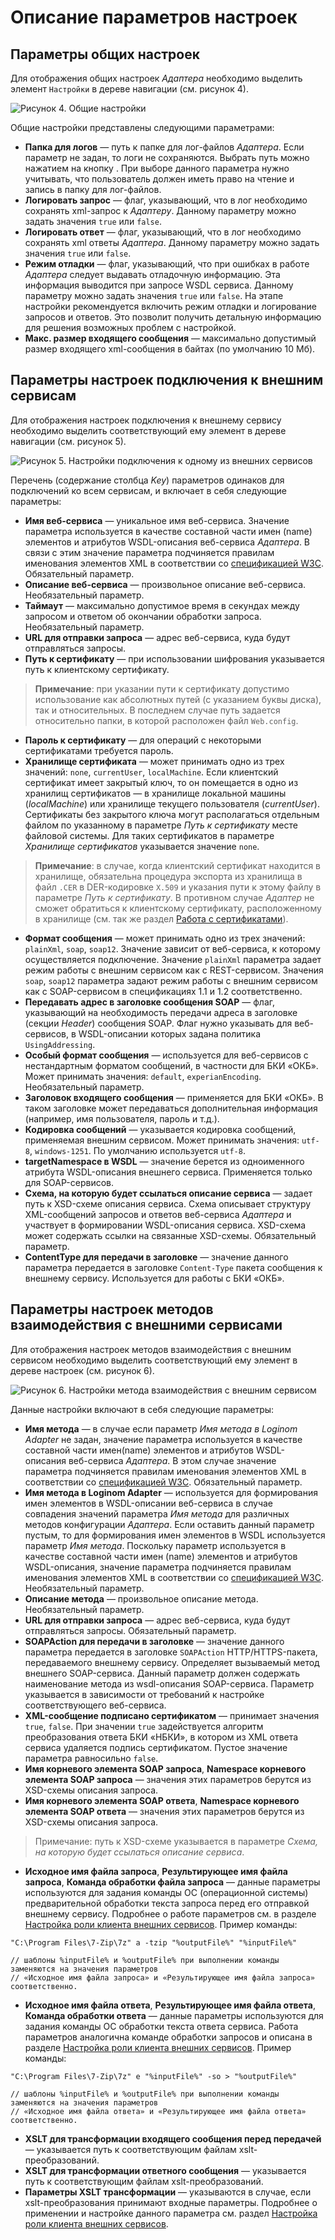 # Описание параметров настроек

## Параметры общих настроек

Для отображения общих настроек *Адаптера* необходимо выделить элемент `Настройки` в дереве навигации (см. рисунок 4).

![Рисунок 4. Общие настройки](./images/general_settings.png)

Общие настройки представлены следующими параметрами:

* **Папка для логов** — путь к папке для лог-файлов *Адаптера*. Если параметр не задан, то логи не сохраняются. Выбрать путь можно нажатием на кнопку . При выборе данного параметра нужно учитывать, что пользователь должен иметь право на чтение и запись в папку для лог-файлов.
* **Логировать запрос** — флаг, указывающий, что в лог необходимо сохранять xml-запрос к *Адаптеру*. Данному параметру можно задать значения `true` или `false`.
* **Логировать ответ** — флаг, указывающий, что в лог необходимо сохранять xml ответы *Адаптера*. Данному параметру можно задать значения `true` или `false`.
* **Режим отладки** — флаг, указывающий, что при ошибках в работе *Адаптера* следует выдавать отладочную информацию. Эта информация выводится при запросе WSDL сервиса. Данному параметру можно задать значения `true` или `false`. На этапе настройки рекомендуется включить режим отладки и логирование запросов и ответов. Это позволит получить детальную информацию для решения возможных проблем с настройкой.
* **Макс. размер входящего сообщения** — максимально допустимый размер входящего xml-сообщения в байтах (по умолчанию 10 Мб).

## Параметры настроек подключения к внешним сервисам

Для отображения настроек подключения к внешнему сервису необходимо выделить соответствующий ему элемент в дереве навигации (см. рисунок 5).

![Рисунок 5. Настройки подключения к одному из внешних сервисов](./images/connection_settings.png)

Перечень (содержание столбца *Key*) параметров одинаков для подключений ко всем сервисам, и включает в себя следующие параметры:

* **Имя веб-сервиса** — уникальное имя веб-сервиса. Значение параметра используется в качестве составной части имен (name) элементов и атрибутов WSDL-описания веб-сервиса *Адаптера*. В связи с этим значение параметра подчиняется правилам именования элементов XML в соответствии со [спецификацией W3C](https://www.w3.org/TR/2008/REC-xml-20081126/#NT-Name). Обязательный параметр.
* **Описание веб-сервиса** — произвольное описание веб-сервиса. Необязательный параметр.
* **Таймаут** — максимально допустимое время в секундах между запросом и ответом об окончании обработки запроса. Необязательный параметр.
* **URL для отправки запроса** — адрес веб-сервиса, куда будут отправляться запросы.
* **Путь к сертификату** — при использовании шифрования указывается путь к клиентскому сертификату.

> **Примечание**: при указании пути к сертификату допустимо использование как абсолютных путей (с указанием буквы диска), так и относительных. В последнем случае путь задается относительно папки, в которой расположен файл `Web.config`.

* **Пароль к сертификату** — для операций с некоторыми сертификатами требуется пароль.
* **Хранилище сертификата** — может принимать одно из трех значений: `none`, `currentUser`, `localMachine`. Если клиентский сертификат имеет закрытый ключ, то он помещается в одно из хранилищ сертификатов — в хранилище локальной машины (*localMachine*) или хранилище текущего пользователя (*currentUser*). Сертификаты без закрытого ключа могут располагаться отдельным файлом по указанному в параметре *Путь к сертификату* месте файловой системы. Для таких сертификатов в параметре *Хранилище сертификатов* указывается значение `none`.

> **Примечание**: в случае, когда клиентский сертификат находится в хранилище, обязательна процедура экспорта из хранилища в файл `.CER` в DER-кодировке `X.509` и указания пути к этому файлу в параметре *Путь к сертификату*. В противном случае *Адаптер* не сможет обратиться к клиентскому сертификату, расположенному в хранилище (см. так же раздел [Работа с сертификатами](./work-with-certificates.md)).

* **Формат сообщения** — может принимать одно из трех значений: `plainXml`, `soap`, `soap12`. Значение зависит от веб-сервиса, к которому осуществляется подключение. Значение `plainXml` параметра задает режим работы с внешним сервисом как с REST-сервисом. Значения `soap`, `soap12` параметра задают режим работы с внешним сервисом как с SOAP-сервисом в спецификациях 1.1 и 1.2 соответственно.
* **Передавать адрес в заголовке сообщения SOAP** — флаг, указывающий на необходимость передачи адреса в заголовке (секции *Header*) сообщения SOAP. Флаг нужно указывать для веб-сервисов, в WSDL-описании которых задана политика `UsingAddressing`.
* **Особый формат сообщения** — используется для веб-сервисов с нестандартным форматом сообщений, в частности для БКИ «ОКБ». Может принимать значения: `default`, `experianEncoding`. Необязательный параметр.
* **Заголовок входящего сообщения** — применяется для БКИ «ОКБ». В таком заголовке может передаваться дополнительная информация (например, имя пользователя, пароль и т.д.).
* **Кодировка сообщений** — указывается кодировка сообщений, применяемая внешним сервисом. Может принимать значения: `utf-8`, `windows-1251`. По умолчанию используется `utf-8`.
* **targetNamespace в WSDL** — значение берется из одноименного атрибута WSDL-описания внешнего сервиса. Применяется только для SOAP-сервисов.
* **Схема, на которую будет ссылаться описание сервиса** — задает путь к XSD-схеме описания сервиса. Схема описывает структуру XML-сообщений запросов и ответов веб-сервиса *Адаптера* и участвует в формировании WSDL-описания сервиса. XSD-схема может содержать ссылки на связанные XSD-схемы. Обязательный параметр.
* **ContentType для передачи в заголовке** — значение данного параметра передается в заголовке `Content-Type` пакета сообщения к внешнему сервису. Используется для работы с БКИ «ОКБ».

## Параметры настроек методов взаимодействия с внешними сервисами

Для отображения настроек методов взаимодействия с внешним сервисом необходимо выделить соответствующий ему элемент в дереве настроек (см. рисунок 6).

![Рисунок 6. Настройки метода взаимодействия с внешним сервисом](./images/method-settings.png)

Данные настройки включают в себя следующие параметры:

* **Имя метода** — в случае если параметр *Имя метода в Loginom Adapter* не задан, значение параметра используется в качестве составной части имен(name) элементов и атрибутов WSDL-описания веб-сервиса *Адаптера*. В этом случае значение параметра подчиняется правилам именования элементов XML в соответствии со [спецификацией W3C](https://www.w3.org/TR/2008/REC-xml-20081126/#NT-Name). Обязательный параметр.
* **Имя метода в Loginom Adapter** — используется для формирования имен элементов в WSDL-описании веб-сервиса в случае совпадения значений параметра *Имя метода* для различных методов конфигурации *Адаптера*. Если оставить данный параметр пустым, то для формирования имен элементов в WSDL используется параметр *Имя метода*. Поскольку параметр используется в качестве составной части имен (name) элементов и атрибутов WSDL-описания, значение параметра подчиняется правилам именования элементов XML в соответствии со [спецификацией W3C](https://www.w3.org/TR/2008/REC-xml-20081126/#NT-Name). Необязательный параметр.
* **Описание метода** — произвольное описание метода. Необязательный параметр.
* **URL для отправки запроса** — адрес веб-сервиса, куда будут отправляться запросы. Обязательный параметр.
* **SOAPAction для передачи в заголовке** — значение данного параметра передается в заголовке `SOAPAction` HTTP/HTTPS-пакета, передаваемого внешнему сервису. Определяет вызываемый метод внешнего SOAP-сервиса. Данный параметр должен содержать наименование метода из wsdl-описания SOAP-сервиса. Параметр указывается в зависимости от требований к настройке соответствующего веб-сервиса.
* **XML-сообщение подписано сертификатом** — принимает значения `true`, `false`. При значении `true` задействуется алгоритм преобразования ответа БКИ «НБКИ», в котором из XML ответа сервиса удаляется подпись сертификатом. Пустое значение параметра равносильно `false`.
* **Имя корневого элемента SOAP запроса**, **Namespace корневого элемента SOAP запроса** — значения этих параметров берутся из XSD-схемы описания запроса.
* **Имя корневого элемента SOAP ответа**, **Namespace корневого элемента SOAP ответа** — значения этих параметров берутся из XSD-схемы описания запроса.

> Примечание: путь к XSD-схеме указывается в параметре *Схема, на которую будет ссылаться описание сервиса*.

* **Исходное имя файла запроса**, **Результирующее имя файла запроса**, **Команда обработки файла запроса** — данные параметры используются для задания команды ОС (операционной системы) предварительной обработки текста запроса перед его отправкой внешнему сервису. Подробнее о работе параметров см. в разделе [Настройка роли клиента внешних сервисов](./tuning-principles.md#nastroyka-roli-klienta-vneshnikh-servisov). Пример команды:

```
"C:\Program Files\7-Zip\7z" a -tzip "%outputFile%" "%inputFile%"

// шаблоны %inputFile% и %outputFile% при выполнении команды заменяются на значения параметров
// «Исходное имя файла запроса» и «Результирующее имя файла запроса» соответственно.
```

* **Исходное имя файла ответа**, **Результирующее имя файла ответа**, **Команда обработки ответа** — данные параметры используются для задания команды ОС обработки текста ответа сервиса. Работа параметров аналогична команде обработки запросов и описана в разделе [Настройка роли клиента внешних сервисов](./tuning-principles.md#nastroyka-roli-klienta-vneshnikh-servisov). Пример команды:

```
"C:\Program Files\7-Zip\7z" e "%inputFile%" -so > "%outputFile%"

// шаблоны %inputFile% и %outputFile% при выполнении команды заменяются на значения параметров
// «Исходное имя файла ответа» и «Результирующее имя файла ответа» соответственно.
```

* **XSLT для трансформации входящего сообщения перед передачей** — указывается путь к соответствующим файлам xslt-преобразований.
* **XSLT для трансформации ответного сообщения** — указывается путь к соответствующим файлам xslt-преобразований.
* **Параметры XSLT трансформации** — указываются в случае, если xslt-преобразования принимают входные параметры. Подробнее о применении и настройке данного параметра см. раздел [Настройка роли клиента внешних сервисов](./tuning-principles.md#nastroyka-roli-klienta-vneshnikh-servisov).
